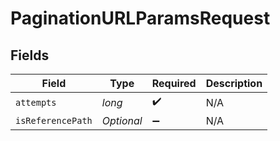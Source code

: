 # PaginationURLParamsRequest


## Fields

| Field              | Type               | Required           | Description        |
| ------------------ | ------------------ | ------------------ | ------------------ |
| `attempts`         | *long*             | :heavy_check_mark: | N/A                |
| `isReferencePath`  | *Optional<String>* | :heavy_minus_sign: | N/A                |